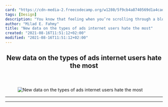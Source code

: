 ```yaml
---
card: "https://cdn-media-2.freecodecamp.org/w1280/5f9cb4a8740569d1a4cad14b.jpg"
tags: [Design]
description: "You know that feeling when you’re scrolling through a blog po"
author: "Milad E. Fahmy"
title: "New data on the types of ads internet users hate the most"
created: "2021-08-16T11:51:12+02:00"
modified: "2021-08-16T11:51:12+02:00"
---
```

<div class="site-wrapper">
<main id="site-main" class="site-main outer">
<div class="inner">
<article class="post-full post tag-design tag-user-experience tag-web-development tag-startup tag-technology ">
<header class="post-full-header">
<h1 class="post-full-title">New data on the types of ads internet users hate the most</h1>
</header>
<figure class="post-full-image">
<picture>
<source media="(max-width: 700px)" sizes="1px" srcset="data:image/gif;base64,R0lGODlhAQABAIAAAAAAAP///yH5BAEAAAAALAAAAAABAAEAAAIBRAA7 1w">
<source media="(min-width: 701px)" sizes="(max-width: 800px) 400px,
(max-width: 1170px) 700px,
1400px" srcset="https://cdn-media-2.freecodecamp.org/w1280/5f9cb4a8740569d1a4cad14b.jpg 300w,
https://cdn-media-2.freecodecamp.org/w1280/5f9cb4a8740569d1a4cad14b.jpg 600w,
https://cdn-media-2.freecodecamp.org/w1280/5f9cb4a8740569d1a4cad14b.jpg 1000w,
https://cdn-media-2.freecodecamp.org/w1280/5f9cb4a8740569d1a4cad14b.jpg 2000w">
<img onerror="this.style.display='none'" src="https://cdn-media-2.freecodecamp.org/w1280/5f9cb4a8740569d1a4cad14b.jpg" alt="New data on the types of ads internet users hate the most">
</picture>
</figure>
<section class="post-full-content">
<div class="post-content">
</div>
<hr>
<hr>
</section>
</article>
</div>
</main>
</div>
<!-- Google Tag Manager (noscript) -->
<!-- End Google Tag Manager (noscript) -->
